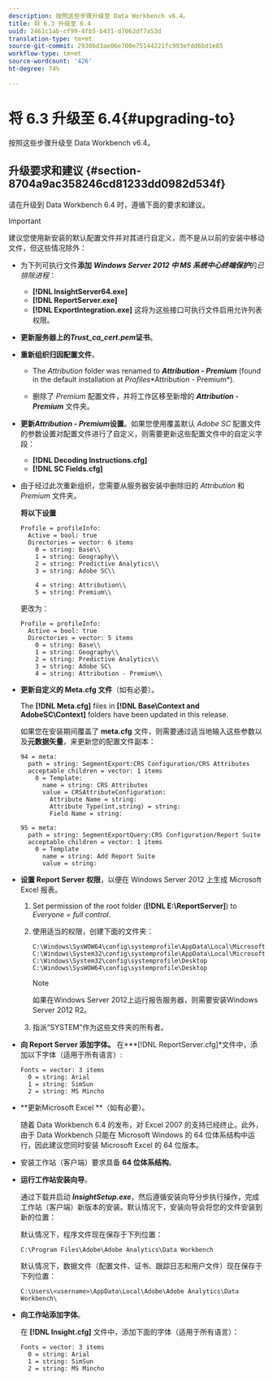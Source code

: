 ```yaml
---
description: 按照这些步骤升级至 Data Workbench v6.4。
title: 将 6.3 升级至 6.4
uuid: 2461c1ab-cf99-4fb5-b431-d7062df7a53d
translation-type: tm+mt
source-git-commit: 2930bd3ae06e700e75144221fc993efdd6bd1e85
workflow-type: tm+mt
source-wordcount: '426'
ht-degree: 74%

---
```



# 将 6.3 升级至 6.4{#upgrading-to}

按照这些步骤升级至 Data Workbench v6.4。

## 升级要求和建议 {#section-8704a9ac358246cd81233dd0982d534f}

请在升级到 Data Workbench 6.4 时，遵循下面的要求和建议。

>[!IMPORTANT]
>
>建议您使用新安装的默认配置文件并对其进行自定义，而不是从以前的安装中移动文件，但这些情况除外：

* 为下列可执行文件&#x200B;**添加** ***Windows Server 2012 中 MS 系统中心终端保护***&#x200B;的&#x200B;*已排除进程*：

   * **[!DNL InsightServer64.exe]**
   * **[!DNL ReportServer.exe]**
   * **[!DNL ExportIntegration.exe]**
   这将为这些接口可执行文件启用允许列表权限。

* **更新服务器上的&#x200B;*Trust_ca_cert.pem*证书**。
* **重新组织归因配置文件**。

   * The *Attribution* folder was renamed to ***Attribution - Premium*** (found in the default installation at *Profiles*\*Attribution - Premium*).

   * 删除了 *Premium* 配置文件，并将工作区移至新增的 ***Attribution - Premium*** 文件夹。

* **更新&#x200B;*Attribution - Premium*设置**。如果您使用覆盖默认 *Adobe SC* 配置文件的参数设置对配置文件进行了自定义，则需要更新这些配置文件中的自定义字段：

   * **[!DNL Decoding Instructions.cfg]**
   * **[!DNL SC Fields.cfg]**

* 由于经过此次重新组织，您需要从服务器安装中删除旧的 *Attribution* 和 *Premium* 文件夹。

   **将以下设置**

   ```
   Profile = profileInfo:  
     Active = bool: true 
     Directories = vector: 6 items 
       0 = string: Base\\ 
       1 = string: Geography\\ 
       2 = string: Predictive Analytics\\ 
       3 = string: Adobe SC\\ 
   
       4 = string: Attribution\\ 
       5 = string: Premium\\
   ```

   更改为：

   ```
   Profile = profileInfo:  
     Active = bool: true 
     Directories = vector: 5 items 
       0 = string: Base\\ 
       1 = string: Geography\\ 
       2 = string: Predictive Analytics\\ 
       3 = string: Adobe SC\
       4 = string: Attribution - Premium\\
   ```

* **更新自定义的 Meta.cfg 文件**（如有必要）。

   The **[!DNL Meta.cfg]** files in **[!DNL Base\Context and AdobeSC\Context]** folders have been updated in this release.

   如果您在安装期间覆盖了 **meta.cfg** 文件，则需要通过适当地输入这些参数以及&#x200B;**元数据矢量**，来更新您的配置文件副本：

   ```
   94 = meta: 
     path = string: SegmentExport:CRS Configuration/CRS Attributes 
     acceptable children = vector: 1 items 
       0 = Template: 
         name = string: CRS Attributes 
         value = CRSAttributeConfiguration: 
           Attribute Name = string: 
           Attribute Type(int,string) = string: 
           Field Name = string: 
   
   95 = meta: 
     path = string: SegmentExportQuery:CRS Configuration/Report Suite 
     acceptable children = vector: 1 items 
       0 = Template 
         name = string: Add Report Suite 
         value = string:
   ```

* **设置 Report Server 权限**，以便在 Windows Server 2012 上生成 Microsoft Excel 报表。

   1. Set permission of the root folder (**[!DNL E:\ReportServer\]**) to *Everyone = full control*.

   1. 使用适当的权限，创建下面的文件夹：

      ```
      C:\Windows\SysWOW64\config\systemprofile\AppData\Local\Microsoft\Windows\INetCac‌he 
      C:\Windows\System32\config\systemprofile\AppData\Local\Microsoft\Windows\INetCac‌he 
      C:\Windows\System32\config\systemprofile\Desktop 
      C:\Windows\SysWOW64\config\systemprofile\Desktop
      ```

      >[!NOTE]
      >
      >如果在Windows Server 2012上运行报告服务器，则需要安装Windows Server 2012 R2。

   1. 指派“SYSTEM”作为这些文件夹的所有者。

* **向 Report Server 添加字体。** 在***[!DNL ReportServer.cfg]*文件中，添加以下字体（适用于所有语言）:

   ```
   Fonts = vector: 3 items 
     0 = string: Arial 
     1 = string: SimSun 
     2 = string: MS Mincho
   ```

* **更新Microsoft Excel **（如有必要）。

   随着 Data Workbench 6.4 的发布，对 Excel 2007 的支持已经终止。此外，由于 Data Workbench 只能在 Microsoft Windows 的 64 位体系结构中运行，因此建议您同时安装 Microsoft Excel 的 64 位版本。

* 安装工作站（客户端）要求具备 **64 位体系结构**。
* **运行工作站安装向导**。

   通过下载并启动 ***InsightSetup.exe***，然后遵循安装向导分步执行操作，完成工作站（客户端）新版本的安装。默认情况下，安装向导会将您的文件安装到新的位置：

   默认情况下，程序文件现在保存于下列位置：

   ```
   C:\Program Files\Adobe\Adobe Analytics\Data Workbench
   ```

   默认情况下，数据文件（配置文件、证书、跟踪日志和用户文件）现在保存于下列位置：

   ```
   C:\Users\<username>\AppData\Local\Adobe\Adobe Analytics\Data Workbench\
   ```

* **向工作站添加字体**。

   在 **[!DNL Insight.cfg]** 文件中，添加下面的字体（适用于所有语言）：

   ```
   Fonts = vector: 3 items 
     0 = string: Arial 
     1 = string: SimSun 
     2 = string: MS Mincho
   ```

